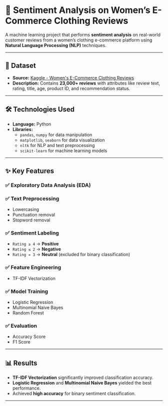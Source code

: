 # 🧠 Sentiment Analysis on Women’s E-Commerce Clothing Reviews

A machine learning project that performs **sentiment analysis** on real-world customer reviews from a women’s clothing e-commerce platform using **Natural Language Processing (NLP)** techniques.

---

## 📁 Dataset

- **Source:** [Kaggle - Women's E-Commerce Clothing Reviews](https://www.kaggle.com/datasets/nicapotato/womens-ecommerce-clothing-reviews)  
- **Description:** Contains **23,000+ reviews** with attributes like review text, rating, title, age, product ID, and recommendation status.

---

## 🛠️ Technologies Used

- **Language:** Python  
- **Libraries:**  
  - `pandas`, `numpy` for data manipulation  
  - `matplotlib`, `seaborn` for data visualization  
  - `nltk` for NLP and text preprocessing  
  - `scikit-learn` for machine learning models  

---

## ✨ Key Features

### ✅ Exploratory Data Analysis (EDA)

### ✅ Text Preprocessing
- Lowercasing  
- Punctuation removal  
- Stopword removal  

### ✅ Sentiment Labeling
- `Rating ≥ 4` → **Positive**  
- `Rating ≤ 2` → **Negative**  
- `Rating = 3` → **Neutral** (excluded for binary classification)  

### ✅ Feature Engineering
- TF-IDF Vectorization

### ✅ Model Training
- Logistic Regression  
- Multinomial Naive Bayes  
- Random Forest  

### ✅ Evaluation
- Accuracy Score  
- F1 Score  

---

## 📊 Results

- **TF-IDF Vectorization** significantly improved classification accuracy.  
- **Logistic Regression** and **Multinomial Naive Bayes** yielded the best performance.  
- Achieved **high accuracy** for binary sentiment classification.

---
